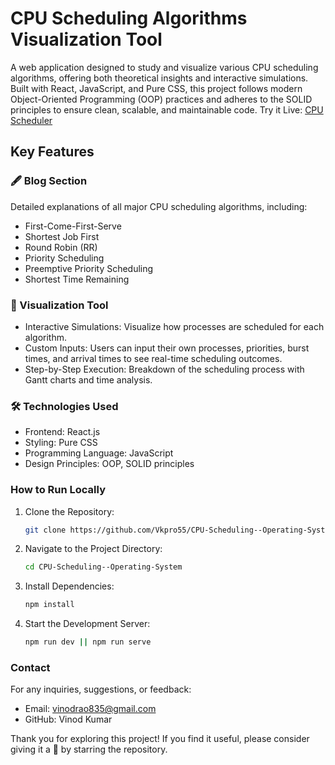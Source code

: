 # CPU Scheduling Algorithms Visualization Tool
A web application designed to study and visualize various CPU scheduling algorithms, offering both theoretical insights and interactive simulations. Built with React, JavaScript, and Pure CSS, this project follows modern Object-Oriented Programming (OOP) practices and adheres to the SOLID principles to ensure clean, scalable, and maintainable code. Try it Live: [CPU Scheduler](https://cpu-scheduling-operating-system.onrender.com/)

## Key Features
### 🖋 Blog Section
 Detailed explanations of all major CPU scheduling algorithms, including:
 - First-Come-First-Serve 
 - Shortest Job First
 - Round Robin (RR)
 - Priority Scheduling
 - Preemptive Priority Scheduling
 - Shortest Time Remaining

### 🎨 Visualization Tool
- Interactive Simulations: Visualize how processes are scheduled for each algorithm.
- Custom Inputs: Users can input their own processes, priorities, burst times, and arrival times to see real-time scheduling outcomes.
- Step-by-Step Execution: Breakdown of the scheduling process with Gantt charts and time analysis.

### 🛠️ Technologies Used
- Frontend: React.js
- Styling: Pure CSS
- Programming Language: JavaScript
- Design Principles: OOP, SOLID principles

### How to Run Locally
1. Clone the Repository:
   ```bash
   git clone https://github.com/Vkpro55/CPU-Scheduling--Operating-System.git
   ```
2. Navigate to the Project Directory:
   ```bash
   cd CPU-Scheduling--Operating-System
   ```
3. Install Dependencies:
   ```bash
   npm install
   ```
4. Start the Development Server:
   ```bash
   npm run dev || npm run serve
   ```
### Contact
For any inquiries, suggestions, or feedback:
- Email: vinodrao835@gmail.com
- GitHub: Vinod Kumar



Thank you for exploring this project! If you find it useful, please consider giving it a 💖 by starring the repository.

